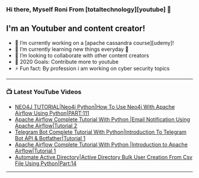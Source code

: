 ### Hi there, Myself Roni From [totaltechnology][youtube] 👋

## I'm an Youtuber and content creator!
- 🔭 I’m currently working on a [apache cassandra course][udemy]!
- 🌱 I’m currently learning new things everyday 🤣
- 👯 I’m looking to collaborate with other content creators
- 🥅 2020 Goals: Contribute more to youtube
- ⚡ Fun fact: By profession i am working on cyber security topics



---

### 📺 Latest YouTube Videos
<!-- YOUTUBE:START -->
- [NEO4J TUTORIAL|Neo4j Python|How To Use Neo4j With Apache Airflow Using Python|PART:111](https://www.youtube.com/watch?v=yhk1fZRGZGU)
- [Apache Airflow Complete Tutorial With Python |Email Notification Using Apache Airflow|Tutorial 2](https://www.youtube.com/watch?v=ztMRyBaO4G0)
- [Telegram Bot  Complete Tutorial With Python|Introduction To Telegram Bot API &amp; Botfather|Tutorial 1](https://www.youtube.com/watch?v=M-je945gPTo)
- [Apache Airflow Complete Tutorial With Python |Introduction to Apache Airflow|Tutorial 1](https://www.youtube.com/watch?v=BqDgpxk8aRs)
- [Automate Active Directory|Active Directory Bulk User Creation From Csv File Using Python|Part:14](https://www.youtube.com/watch?v=HG0dZk4FH8Y)
<!-- YOUTUBE:END -->

---


